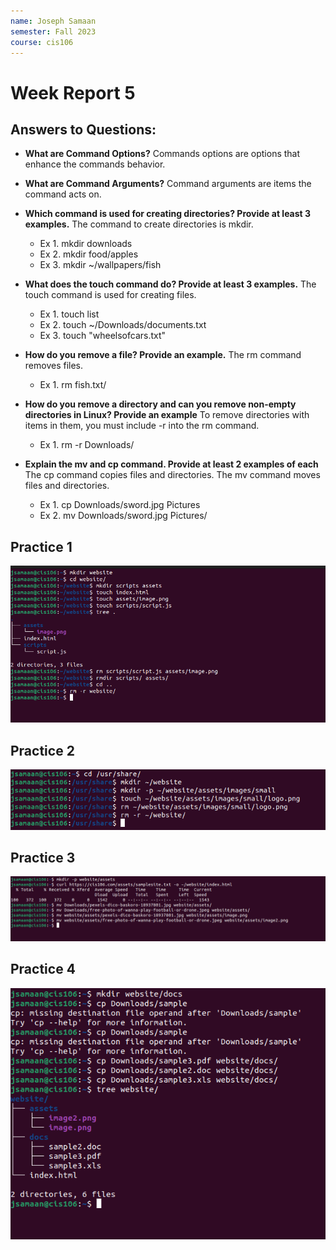 ```yaml
---
name: Joseph Samaan
semester: Fall 2023
course: cis106
---
```


# Week Report 5

## Answers to Questions:

* **What are Command Options?**
Commands options are options that enhance the commands behavior. 

* **What are Command Arguments?**
Command arguments are items the command acts on.

* **Which command is used for creating directories? Provide at least 3 examples.**
The command to create directories is mkdir.
  * Ex 1. mkdir downloads
  * Ex 2. mkdir food/apples
  * Ex 3. mkdir ~/wallpapers/fish
  
* **What does the touch command do? Provide at least 3 examples.**
The touch command is used for creating files.
  * Ex 1. touch list
  * Ex 2. touch ~/Downloads/documents.txt
  * Ex 3. touch "wheelsofcars.txt"
   
* **How do you remove a file? Provide an example.**
The rm command removes files.
  * Ex 1. rm fish.txt/ 
* **How do you remove a directory and can you remove non-empty directories in Linux? Provide an example**
To remove directories with items in them, you must include -r into the rm command.
  * Ex 1. rm -r Downloads/

* **Explain the mv and cp command. Provide at least 2 examples of each**
The cp command copies files and directories. The mv command moves files and directories.
  * Ex 1. cp Downloads/sword.jpg Pictures
  * Ex 2. mv Downloads/sword.jpg Pictures/

## Practice 1
![Question 1](wr5q1.png)

## Practice 2
![Question 2](wr5q2.png)

## Practice 3
![Question 3](wr5q3.png)

## Practice 4
![Question 4](wr5q4.png)
